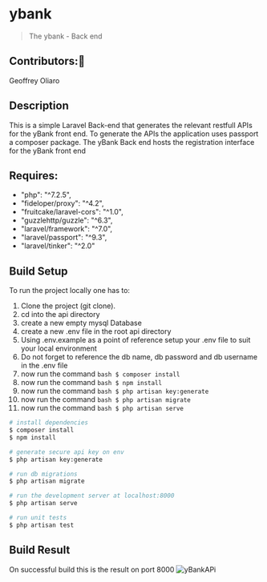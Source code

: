 # ybank

>The ybank - Back end

## Contributors::busts_in_silhouette:
Geoffrey Oliaro

## Description
This is a simple Laravel Back-end that generates the relevant restfull APIs for the yBank front end. To generate the APIs the application uses passport a composer package. The yBank Back end hosts the registration interface for the yBank front end

## Requires: 
* "php": "^7.2.5",
* "fideloper/proxy": "^4.2",
* "fruitcake/laravel-cors": "^1.0",
* "guzzlehttp/guzzle": "^6.3",
* "laravel/framework": "^7.0",
* "laravel/passport": "^9.3",
* "laravel/tinker": "^2.0"


## Build Setup
To run the project locally one has to:
1. Clone the project (git clone).
2. cd into the api directory
3. create a new empty mysql Database
4. create a new .env file in the root api directory
5. Using .env.example as a point of reference setup 
your .env file to suit your local environment
6. Do not forget to reference
the db name, db password and db username in the .env file
7. now run the command ```bash $ composer install ``` 
8. now run the command ```bash $ npm install ``` 
9. now run the command ```bash $ php artisan key:generate ``` 
10. now run the command ```bash $ php artisan migrate ``` 
11. now run the command ```bash $ php artisan serve ``` 

```bash
# install dependencies
$ composer install
$ npm install

# generate secure api key on env
$ php artisan key:generate

# run db migrations
$ php artisan migrate

# run the development server at localhost:8000
$ php artisan serve

# run unit tests
$ php artisan test

```

## Build Result
On successful build this is the result on port 8000
![yBankAPi](https://user-images.githubusercontent.com/36531897/91689665-4207ee00-eb6d-11ea-8b8e-5f2be10c91e1.PNG)
